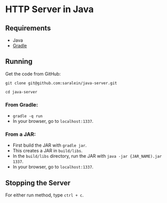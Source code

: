 # HTTP Server in Java

## Requirements

* Java
* [Gradle](https://gradle.org/)

## Running

Get the code from GitHub:

`git clone git@github.com:saralein/java-server.git`    

`cd java-server`

### From Gradle:

* `gradle -q run`
* In your browser, go to `localhost:1337`.

### From a JAR:

* First build the JAR with `gradle jar`.
* This creates a JAR in `build/libs`.
* In the `build/libs` directory, run the JAR with `java -jar {JAR_NAME).jar 1337`.
* In your browser, go to `localhost:1337`.

## Stopping the Server

For either run method, type `ctrl + c`.